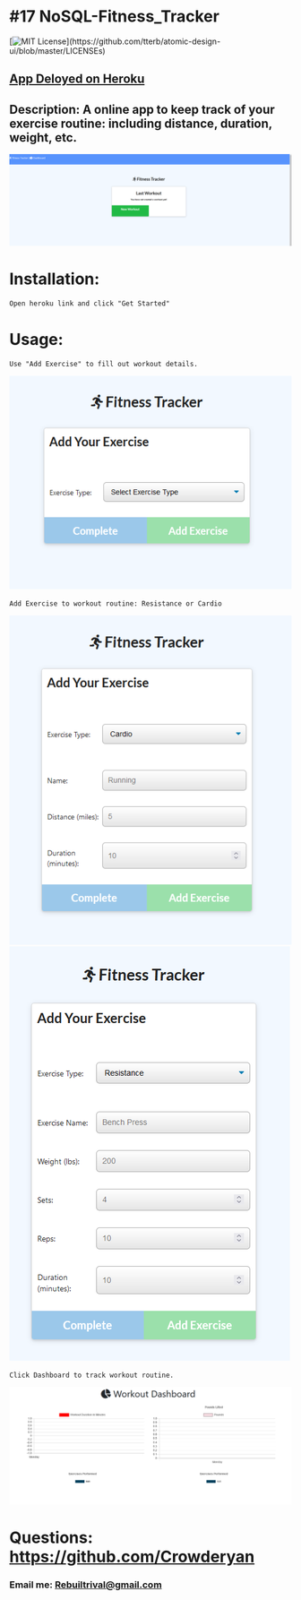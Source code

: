 # #17 NoSQL-Fitness_Tracker

[![MIT License](https://img.shields.io/apm/l/atomic-design-ui.svg?)](https://github.com/tterb/atomic-design-ui/blob/master/LICENSEs)

## [App Deloyed on Heroku](https://nosql-fitness-tracker-rr.herokuapp.com/)

## Description: A online app to keep track of your exercise routine: including distance, duration, weight, etc.

![Start Page](./images/home.png)

# Installation:

    Open heroku link and click "Get Started"

# Usage:

    Use "Add Exercise" to fill out workout details.

![Exercise](./images/exercise.png)

    Add Exercise to workout routine: Resistance or Cardio

![Cardio](./images/cardio.png)  
![Resistance](./images/resist.png)

    Click Dashboard to track workout routine.

![Resistance](./images/dashboard.png)

# Questions: https://github.com/Crowderyan

### Email me: <a href="mailto:Rebuiltrival@gmail.com" hspace="20">Rebuiltrival@gmail.com</a>
